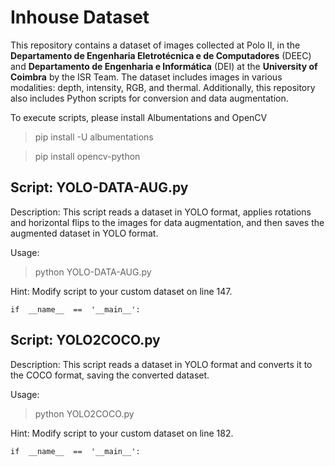 # Inhouse Dataset

This repository contains a dataset of images collected at Polo II, in the **Departamento de Engenharia Eletrotécnica e de Computadores** (DEEC) and  **Departamento de Engenharia e Informática** (DEI) at the **University of Coimbra** by the ISR Team. The dataset includes images in various modalities: depth, intensity, RGB, and thermal. Additionally, this repository also includes Python scripts for conversion and data augmentation.

To execute scripts, please install Albumentations and OpenCV
> pip install -U albumentations

> pip install opencv-python

## Script: YOLO-DATA-AUG.py

Description: This script reads a dataset in YOLO format, applies rotations and horizontal flips to the images for data augmentation, and then saves the augmented dataset in YOLO format.

Usage:
> python YOLO-DATA-AUG.py

Hint: Modify script to your custom dataset on line 147.

    if  __name__  ==  '__main__':


## Script: YOLO2COCO.py

Description: This script reads a dataset in YOLO format and converts it to the COCO format, saving the converted dataset.

Usage:

> python YOLO2COCO.py

Hint: Modify script to your custom dataset on line 182.

    if  __name__  ==  '__main__':
